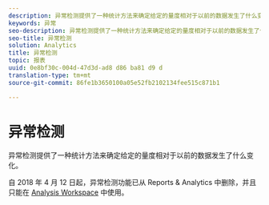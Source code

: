 ```yaml
---
description: 异常检测提供了一种统计方法来确定给定的量度相对于以前的数据发生了什么变化。
keywords: 异常
seo-description: 异常检测提供了一种统计方法来确定给定的量度相对于以前的数据发生了什么变化。
seo-title: 异常检测
solution: Analytics
title: 异常检测
topic: 报表
uuid: 0e8bf30c-004d-47d3d-ad8 d86 ba81 d9 d
translation-type: tm+mt
source-git-commit: 86fe1b3650100a05e52fb2102134fee515c871b1

---
```



# 异常检测

异常检测提供了一种统计方法来确定给定的量度相对于以前的数据发生了什么变化。

自 2018 年 4 月 12 日起，异常检测功能已从 Reports &amp; Analytics 中删除，并且只能在 [Analysis Workspace](https://marketing.adobe.com/resources/help/en_US/analytics/analysis-workspace/virtual-analyst.html) 中使用。
